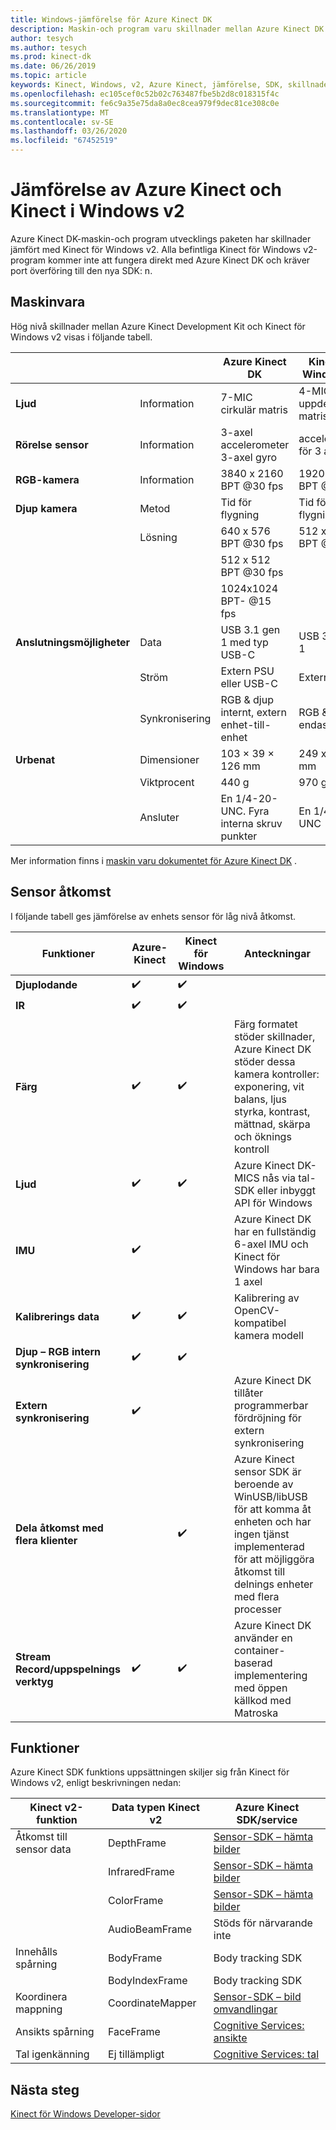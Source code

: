```yaml
---
title: Windows-jämförelse för Azure Kinect DK
description: Maskin-och program varu skillnader mellan Azure Kinect DK och Kinect för Windows v2
author: tesych
ms.author: tesych
ms.prod: kinect-dk
ms.date: 06/26/2019
ms.topic: article
keywords: Kinect, Windows, v2, Azure Kinect, jämförelse, SDK, skillnader, maskin vara, program vara
ms.openlocfilehash: ec105cef0c52b02c763487fbe5b2d8c018315f4c
ms.sourcegitcommit: fe6c9a35e75da8a0ec8cea979f9dec81ce308c0e
ms.translationtype: MT
ms.contentlocale: sv-SE
ms.lasthandoff: 03/26/2020
ms.locfileid: "67452519"
---
```

# <a name="azure-kinect-and-kinect-windows-v2-comparison"></a>Jämförelse av Azure Kinect och Kinect i Windows v2

Azure Kinect DK-maskin-och program utvecklings paketen har skillnader jämfört med Kinect för Windows v2. Alla befintliga Kinect för Windows v2-program kommer inte att fungera direkt med Azure Kinect DK och kräver port överföring till den nya SDK: n.  

## <a name="hardware"></a>Maskinvara

Hög nivå skillnader mellan Azure Kinect Development Kit och Kinect för Windows v2 visas i följande tabell.

|    |      | Azure Kinect DK |  Kinect för Windows v2 |
|----------|---------------|--------| ------------|
| **Ljud** | Information  | 7-MIC cirkulär matris | 4-MIC linjärt uppdelad matris |
| **Rörelse sensor** | Information | 3-axel accelerometer 3-axel gyro | accelerometer för 3 axlar |
| **RGB-kamera**    | Information | 3840 x 2160 BPT @30 fps | 1920 x 1080 BPT @30 fps |
| **Djup kamera**  | Metod   | Tid för flygning | Tid för flygning |
|                   | Lösning | 640 x 576 BPT @30 fps | 512 x 424 BPT @ 30 fps |
|                   |            | 512 x 512 BPT @30 fps |                       |
|                   |            | 1024x1024 BPT- @15 fps |                       |
| **Anslutningsmöjligheter** | Data | USB 3.1 gen 1 med typ USB-C  | USB 3,1 gen 1|
|  | Ström | Extern PSU eller USB-C | Extern PSU |
|  | Synkronisering | RGB & djup internt, extern enhet-till-enhet| RGB & djup endast internt |
| **Urbenat** | Dimensioner | 103 × 39 × 126 mm | 249 x 66 x 67 mm |
|  | Viktprocent | 440 g | 970 g |
| | Ansluter | En 1/4-20-UNC. Fyra interna skruv punkter | En 1/4-20-UNC |

Mer information finns i [maskin varu dokumentet för Azure Kinect DK](hardware-specification.md) .

## <a name="sensor-access"></a>Sensor åtkomst

I följande tabell ges jämförelse av enhets sensor för låg nivå åtkomst.

| **Funktioner**| **Azure-Kinect** | **Kinect för Windows** | **Anteckningar** |
|---------|---------|------------|---------|
| **Djuplodande** | ✔️ | ✔️ |    |   |
| **IR** | ✔️ | ✔️ |  |
| **Färg** | ✔️ | ✔️ | Färg formatet stöder skillnader, Azure Kinect DK stöder dessa kamera kontroller: exponering, vit balans, ljus styrka, kontrast, mättnad, skärpa och öknings kontroll |
| **Ljud** | ✔️ | ✔️ | Azure Kinect DK-MICS nås via tal-SDK eller inbyggt API för Windows |
| **IMU** | ✔️ |  | Azure Kinect DK har en fullständig 6-axel IMU och Kinect för Windows har bara 1 axel |
| **Kalibrerings data** | ✔️ | ✔️ | Kalibrering av OpenCV-kompatibel kamera modell |
| **Djup – RGB intern synkronisering** | ✔️ | ✔️ |  |
| **Extern synkronisering**| ✔️|  | Azure Kinect DK tillåter programmerbar fördröjning för extern synkronisering |
| **Dela åtkomst med flera klienter** | | ✔️ | Azure Kinect sensor SDK är beroende av WinUSB/libUSB för att komma åt enheten och har ingen tjänst implementerad för att möjliggöra åtkomst till delnings enheter med flera processer |
| **Stream Record/uppspelnings verktyg** | ✔️ | ✔️ | Azure Kinect DK använder en container-baserad implementering med öppen källkod med Matroska |

## <a name="features"></a>Funktioner

Azure Kinect SDK funktions uppsättningen skiljer sig från Kinect för Windows v2, enligt beskrivningen nedan:

| **Kinect v2-funktion** | **Data typen Kinect v2** | **Azure Kinect SDK/service** |
|--------|--------|------|
| Åtkomst till sensor data |DepthFrame| [Sensor-SDK – hämta bilder](retrieve-images.md) 
| |InfraredFrame | [Sensor-SDK – hämta bilder](retrieve-images.md) 
| | ColorFrame | [Sensor-SDK – hämta bilder](retrieve-images.md) | 
| | AudioBeamFrame |Stöds för närvarande inte 
| Innehålls spårning | BodyFrame | Body tracking SDK |
| | BodyIndexFrame | Body tracking SDK  |
| Koordinera mappning|CoordinateMapper| [Sensor-SDK – bild omvandlingar](use-image-transformation.md) |
|Ansikts spårning | FaceFrame | [Cognitive Services: ansikte](https://azure.microsoft.com/services/cognitive-services/face/)       |
|    Tal igenkänning    |    Ej tillämpligt                      |    [Cognitive Services: tal](https://azure.microsoft.com/services/cognitive-services/directory/speech/)     |

## <a name="next-steps"></a>Nästa steg

[Kinect för Windows Developer-sidor](https://developer.microsoft.com/windows/kinect)
